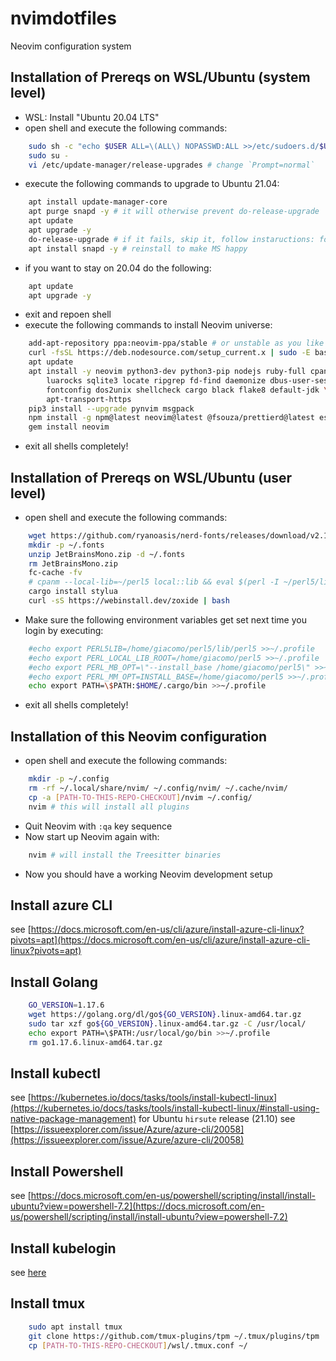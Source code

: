 # nvimdotfiles

Neovim configuration system

## Installation of Prereqs on WSL/Ubuntu (system level)

- WSL: Install "Ubuntu 20.04 LTS"
- open shell and execute the following commands:

```bash
    sudo sh -c "echo $USER ALL=\(ALL\) NOPASSWD:ALL >>/etc/sudoers.d/$USER" # to allow using 'sudo' without a password
    sudo su -
    vi /etc/update-manager/release-upgrades # change `Prompt=normal`
```

- execute the following commands to upgrade to Ubuntu 21.04:

```bash
    apt install update-manager-core
    apt purge snapd -y # it will otherwise prevent do-release-upgrade
    apt update
    apt upgrade -y
    do-release-upgrade # if it fails, skip it, follow instaructions: for Mail config chose "No configuration"
    apt install snapd -y # reinstall to make MS happy
```

- if you want to stay on 20.04 do the following:

```bash
    apt update
    apt upgrade -y
```

- exit and repoen shell
- execute the following commands to install Neovim universe:

```bash
    add-apt-repository ppa:neovim-ppa/stable # or unstable as you like
    curl -fsSL https://deb.nodesource.com/setup_current.x | sudo -E bash -
    apt update
    apt install -y neovim python3-dev python3-pip nodejs ruby-full cpanminus \
        luarocks sqlite3 locate ripgrep fd-find daemonize dbus-user-session \
        fontconfig dos2unix shellcheck cargo black flake8 default-jdk \
        apt-transport-https
    pip3 install --upgrade pynvim msgpack
    npm install -g npm@latest neovim@latest @fsouza/prettierd@latest eslint_d@latest
    gem install neovim
```

- exit all shells completely!

## Installation of Prereqs on WSL/Ubuntu (user level)

- open shell and execute the following commands:

```bash
    wget https://github.com/ryanoasis/nerd-fonts/releases/download/v2.1.0/JetBrainsMono.zip
    mkdir -p ~/.fonts
    unzip JetBrainsMono.zip -d ~/.fonts
    rm JetBrainsMono.zip
    fc-cache -fv
    # cpanm --local-lib=~/perl5 local::lib && eval $(perl -I ~/perl5/lib/perl5 -Mlocal::lib)
    cargo install stylua
    curl -sS https://webinstall.dev/zoxide | bash
```

- Make sure the following environment variables get set next time you login by executing:

```bash
    #echo export PERL5LIB=/home/giacomo/perl5/lib/perl5 >>~/.profile
    #echo export PERL_LOCAL_LIB_ROOT=/home/giacomo/perl5 >>~/.profile
    #echo export PERL_MB_OPT=\"--install_base /home/giacomo/perl5\" >>~/.profile
    #echo export PERL_MM_OPT=INSTALL_BASE=/home/giacomo/perl5 >>~/.profile
    echo export PATH=\$PATH:$HOME/.cargo/bin >>~/.profile
```

- exit all shells completely!

## Installation of this Neovim configuration

- open shell and execute the following commands:

```bash
    mkdir -p ~/.config
    rm -rf ~/.local/share/nvim/ ~/.config/nvim/ ~/.cache/nvim/
    cp -a [PATH-TO-THIS-REPO-CHECKOUT]/nvim ~/.config/
    nvim # this will install all plugins
```

- Quit Neovim with `:qa` key sequence
- Now start up Neovim again with:

```bash
    nvim # will install the Treesitter binaries
```

- Now you should have a working Neovim development setup

## Install azure CLI

see [https://docs.microsoft.com/en-us/cli/azure/install-azure-cli-linux?pivots=apt](https://docs.microsoft.com/en-us/cli/azure/install-azure-cli-linux?pivots=apt)

## Install Golang

```bash
    GO_VERSION=1.17.6
    wget https://golang.org/dl/go${GO_VERSION}.linux-amd64.tar.gz
    sudo tar xzf go${GO_VERSION}.linux-amd64.tar.gz -C /usr/local/
    echo export PATH=\$PATH:/usr/local/go/bin >>~/.profile
    rm go1.17.6.linux-amd64.tar.gz
```

## Install kubectl

see [https://kubernetes.io/docs/tasks/tools/install-kubectl-linux](https://kubernetes.io/docs/tasks/tools/install-kubectl-linux/#install-using-native-package-management)
for Ubuntu `hirsute` release (21.10) see [https://issueexplorer.com/issue/Azure/azure-cli/20058](https://issueexplorer.com/issue/Azure/azure-cli/20058)

## Install Powershell

see [https://docs.microsoft.com/en-us/powershell/scripting/install/install-ubuntu?view=powershell-7.2](https://docs.microsoft.com/en-us/powershell/scripting/install/install-ubuntu?view=powershell-7.2)

## Install kubelogin

see [here](https://github.com/int128/kubelogin/releases)

## Install tmux

```bash
    sudo apt install tmux
    git clone https://github.com/tmux-plugins/tpm ~/.tmux/plugins/tpm
    cp [PATH-TO-THIS-REPO-CHECKOUT]/wsl/.tmux.conf ~/
```
